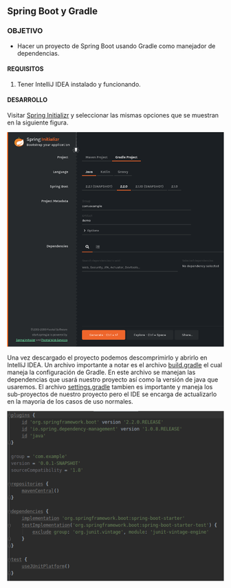 ## Spring Boot y Gradle

### OBJETIVO

- Hacer un proyecto de Spring Boot usando Gradle como manejador de dependencias.

#### REQUISITOS

1. Tener IntelliJ IDEA instalado y funcionando.

#### DESARROLLO

Visitar [Spring Initializr](https://start.spring.io/) y seleccionar las mismas opciones que se muestran en la siguiente figura.

![Spring Initializr](springgradle.png)

Una vez descargado el proyecto podemos descomprimirlo y abrirlo en IntelliJ IDEA. Un archivo importante a notar es el archivo [build.gradle](demo/build.gradle) el cual maneja la configuración de Gradle. En este archivo se manejan las dependencias que usará nuestro proyecto así como la versión de java que usaremos. El archivo [settings.gradle](demo/settings.gradle) tambien es importante y maneja los sub-proyectos de nuestro proyecto pero el IDE se encarga de actualizarlo en la mayoria de los casos de uso normales.

![settings.gradle](settingsgradle.png)

